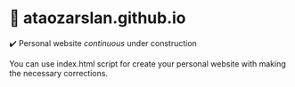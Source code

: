 # 📕 ataozarslan.github.io
✔️ Personal website *continuous* under construction

You can use index.html script for create your personal website with making the necessary corrections.
